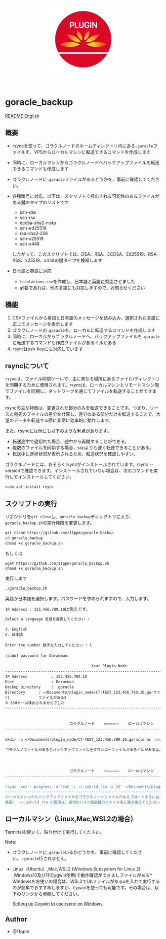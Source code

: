 <br/>
<p align="center">
<img src="https://github.com/11ppm/pm2_log/blob/main/img/img2.jpg" width="225" alt="PluginJapan">
</a>
</p>
<br/>

# goracle_backup

[README English](https://github.com/11ppm/goracle_backup/blob/main/README.md)

## 概要
* rsyncを使って、ゴラクルノードのホームディレクトリ内にある`.goracle`ファイルを、VPSからローカルマシンに転送できるコマンドを作成します
* 同時に、ローカルマシンからゴラクルノードへバックアップファイルを転送できるコマンドも作成します
* ゴラクルノードに`.goracle`ファイルがあるどうかを、事前に確認してください。
* 各種暗号に対応。以下は、スクリプトで検出される可能性のあるファイルがある鍵のタイプのリストです
     * ssh-dss
     * ssh-rsa
     * ecdsa-sha2-nistp
     * ssh-ed25519
     * rsa-sha2-256
     * ssh-x25519
     * ssh-x448

  したがって、このスクリプトでは、DSA、RSA、ECDSA、Ed25519、RSA-PSS、x25519、x448の鍵タイプを検知します

* 日本語と英語に対応
     * `tranlations.csv`を作成し、日本語と英語に対応させました
     * 必要であれば、他の言語にも対応しますので、お知らせください

## 機能
1. CSVファイルから英語と日本語のメッセージを読み込み、選択された言語に応じてメッセージを表示します
2. ゴラクルノードの`.goracle`を、ローカルに転送するコマンドを作成します
3. 同時に、ローカルからゴラクルノードへ、バックアップファイルを`.goracle`に転送するコマンドも作成ファイルがあるイルがある
4. `rsync`はssh-keyにも対応しています

## rsyncについて
`rsync`は、ファイル同期ツールで、主に異なる場所にあるファイル/ディレクトリを同期するために使用されます。rsyncは、ローカルマシンとリモートマシン間でファイルを同期し、ネットワークを通じてファイルを転送することができます。

rsyncの主な特徴は、変更された部分のみを転送できることです。つまり、ソースと宛先のファイルの差分を計算し、差分のある部分だけを転送することで、大量のデータを転送する際に非常に効率的に動作します。

また、rsyncには他にも以下のような利点があります。

* 転送途中で途切れた場合、途中から再開することができる。
* 複数のファイルを同期する場合、scpよりも速く転送できることがある。
* 転送中に進捗状況が表示されるため、転送状況を確認しやすい。

ゴラクルノードには、おそらくrsyncがインストールされています。rsync --versionで確認できます。インストールされていない場合は、次のコマンドを実行してインストールしてください。
```sh
sudo apt install rsync
```

## スクリプトの実行

リポジトリを`git clone`し、`goracle_backup`ディレクトリに入り、`goracle_backup.sh`の実行権限を変更します。
```sh
git clone https://github.com/11ppm/goracle_backup
cd goracle_backup
chmod +x goracle_backup.sh
```

もしくは

```
wget https://github.com/11ppm/goracle_backup.sh
chmod +x goracle_backup.sh
```

実行します
```sh
./goracle_backup.sh
```

英語か日本語を選択します。パスワードを求められますので、入力します。

`IP Address : 123.456.789.10`は例えです。
```sh
Select a language 言語を選択してください :

1. English
2. 日本語

Enter the number 数字を入力してください : 1

[sudo] password for Doraemon: 

                                       Your Plugin Node                                          
-----------------------------------------------------------------------------------------------------
IP Address           : 123.456.789.10
User                 : Doraemon
Backup Directory     : .goracle
Directory      : ~/Documents/plugin_node/CT-TEST_123.456.789.10.gorファイルがあるe
rt             ファイルがある2
※ SSHキーは検出されませんでした 
-----------------------------------------------------------------------------------------------------


                             ゴラクルノード    =====>>    ローカルマシン                             
-----------------------------------------------------------------------------------------------------

mkdir -p ~/Documents/plugin_node/CT-TEST_123.456.789.10.goracle nc -avz --progress -e 'ssh -i ~/.ssh/id_rsa -p 22' Doraemon@123.456.789.10:.goracle ments/plugin_node/CT-TEST_123.456.789.10.goracle
------------------------------------------------------------------------------------------------
ゴラクルノファイルがあるらバックアップファイルをダウンローファイルがあるイルがあるは、ローカルマシンの端末で次のコマンドを実行します



                             ゴラクルノード    <<=====    ローカルマシン                             
-----------------------------------------------------------------------------------------------------

rsync -avz --progress -e 'ssh -i ~/.ssh/id_rsa -p 22' ~/Documents/plugin_node/CT-TEST_123.456.789.10.goracle on@123.456.789.10:.goracle
------------------------------------------------------------------------------------------------
ローカルマシンからバックアップファイルをゴラクルノードファイルがあるプロードするには、ファイルがあるルマシンのターミナルで次のコマンドを実行します
重要:  ~/.ssh/id_rsa の箇所は、適切なパスと秘密鍵のファイル名に置き換えてください
```

## ローカルマシン（Linux,Mac,WSL2の場合）

Terminalを開いて、貼り付けて実行してください。



Note: 
* ゴラクルノードに`.goracle`いるかどうかを、事前に確認してください。`.goracle`行されません。
* Linux（Ubuntu）,Mac,WSL2 (Windows Subsystem for Linux 2) ,Windows10及び11(Cygwin使用)で動作確認ができましファイルがある* Windowsをお使いの場合は、WSL2でUbファイルがあるuを入れて実行するのが簡単でおすすめしますが、`Cygwin`を使っても可能です。その場合は、以下のリンクから参照してください。
  
     [Setting up Cygwin to use rsync on Windows](https://qiita.com/11ppm/private/3c5dddbcbc458400e62b)



## Author

* @11ppm
   
